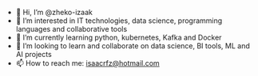 - 👋 Hi, I’m @zheko-izaak
- 👀 I’m interested in IT technologies, data science, programming languages and collaborative tools
- 🌱 I’m currently learning python, kubernetes, Kafka and Docker
- 💞️ I’m looking to learn and collaborate on data science, BI tools, ML and AI projects
- 📫 How to reach me: isaacrfz@hotmail.com 

<!---
zheko-izaak/zheko-izaak is a ✨ special ✨ repository because its `README.md` (this file) appears on your GitHub profile.
You can click the Preview link to take a look at your changes.
--->
